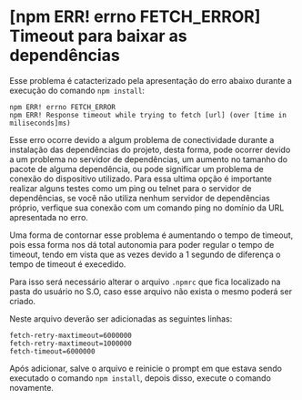# [npm ERR! errno FETCH_ERROR] Timeout para baixar as dependências
Esse problema é catacterizado pela apresentação do erro abaixo durante a execução do comando `npm install`:
```
npm ERR! errno FETCH_ERROR
npm ERR! Response timeout while trying to fetch [url] (over [time in miliseconds]ms)
```
Esse erro ocorre devido a algum problema de conectividade durante a instalação das dependências do projeto, desta forma, pode ocorrer devido a um problema no servidor de dependências, um aumento no tamanho do pacote de alguma dependência, ou pode significar um problema de conexão do dispositivo utilizado. Para essa ultima opção é importante realizar alguns testes como um ping ou telnet para o servidor de dependências, se você não utiliza nenhum servidor de dependências próprio, verfique sua conexão com um comando ping no domínio da URL apresentada no erro.

Uma forma de contornar esse problema é aumentando o tempo de timeout, pois essa forma nos dá total autonomia para poder regular o tempo de timeout, tendo em vista que as vezes devido a 1 segundo de diferença o tempo de timeout é execedido.

Para isso será necessário alterar o arquivo `.npmrc` que fica localizado na pasta do usuário no S.O, caso esse arquivo não exista o mesmo poderá ser criado.

Neste arquivo deverão ser adicionadas as seguintes linhas:

```
fetch-retry-maxtimeout=6000000
fetch-retry-maxtimeout=1000000
fetch-timeout=6000000
```

Após adicionar, salve o arquivo e reinicie o prompt em que estava sendo executado o comando `npm install`, depois disso, execute o comando novamente.


